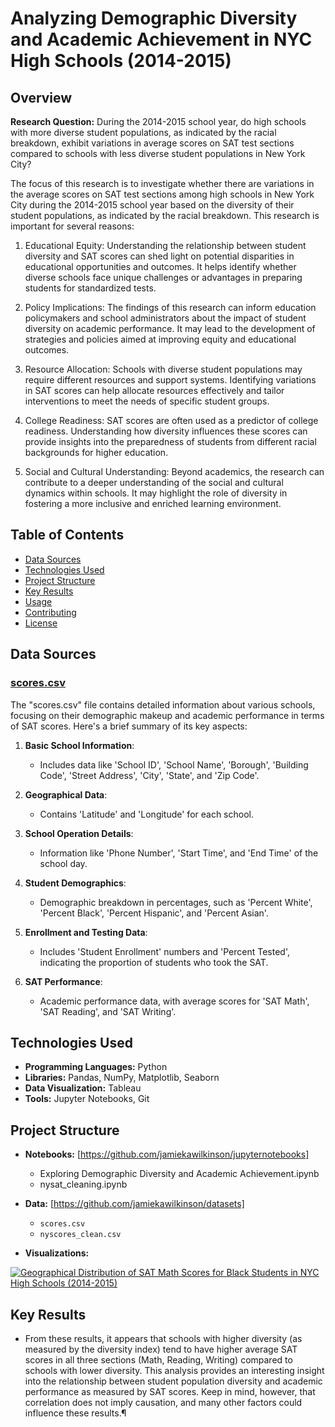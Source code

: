 # Analyzing Demographic Diversity and Academic Achievement in NYC High Schools (2014-2015)

## Overview

**Research Question:** During the 2014-2015 school year, do high schools with more diverse student populations, as indicated by the racial breakdown, exhibit variations in average scores on SAT test sections compared to schools with less diverse student populations in New York City?

The focus of this research is to investigate whether there are variations in the average scores on SAT test sections among high schools in New York City during the 2014-2015 school year based on the diversity of their student populations, as indicated by the racial breakdown. This research is important for several reasons:

1. Educational Equity: Understanding the relationship between student diversity and SAT scores can shed light on potential disparities in educational opportunities and outcomes. It helps identify whether diverse schools face unique challenges or advantages in preparing students for standardized tests.

2. Policy Implications: The findings of this research can inform education policymakers and school administrators about the impact of student diversity on academic performance. It may lead to the development of strategies and policies aimed at improving equity and educational outcomes.

3. Resource Allocation: Schools with diverse student populations may require different resources and support systems. Identifying variations in SAT scores can help allocate resources effectively and tailor interventions to meet the needs of specific student groups.

4. College Readiness: SAT scores are often used as a predictor of college readiness. Understanding how diversity influences these scores can provide insights into the preparedness of students from different racial backgrounds for higher education.

5. Social and Cultural Understanding: Beyond academics, the research can contribute to a deeper understanding of the social and cultural dynamics within schools. It may highlight the role of diversity in fostering a more inclusive and enriched learning environment.



## Table of Contents
- [Data Sources](#data-sources)
- [Technologies Used](#technologies-used)
- [Project Structure](#project-structure)
- [Key Results](#key-results)
- [Usage](#usage)
- [Contributing](#contributing)
- [License](#license)

## Data Sources

### [scores.csv](https://www.kaggle.com/datasets/nycopendata/high-schools)
The "scores.csv" file contains detailed information about various schools, focusing on their demographic makeup and academic performance in terms of SAT scores. Here's a brief summary of its key aspects:

1. **Basic School Information**: 
   - Includes data like 'School ID', 'School Name', 'Borough', 'Building Code', 'Street Address', 'City', 'State', and 'Zip Code'.

2. **Geographical Data**: 
   - Contains 'Latitude' and 'Longitude' for each school.

3. **School Operation Details**:
   - Information like 'Phone Number', 'Start Time', and 'End Time' of the school day.

4. **Student Demographics**:
   - Demographic breakdown in percentages, such as 'Percent White', 'Percent Black', 'Percent Hispanic', and 'Percent Asian'.

5. **Enrollment and Testing Data**:
   - Includes 'Student Enrollment' numbers and 'Percent Tested', indicating the proportion of students who took the SAT.

6. **SAT Performance**:
   - Academic performance data, with average scores for 'SAT Math', 'SAT Reading', and 'SAT Writing'.

## Technologies Used

* **Programming Languages:** Python
* **Libraries:** Pandas, NumPy, Matplotlib, Seaborn
* **Data Visualization:** Tableau
* **Tools:** Jupyter Notebooks, Git

## Project Structure

- **Notebooks:** [https://github.com/jamiekawilkinson/jupyternotebooks]
  - Exploring Demographic Diversity and Academic Achievement.ipynb
  - nysat_cleaning.ipynb

- **Data:** [https://github.com/jamiekawilkinson/datasets]
  - `scores.csv`
  - `nyscores_clean.csv`

- **Visualizations:** 
<div class='tableauPlaceholder' id='viz1703995711574' style='position: relative'><noscript><a href='#'><img alt='Geographical Distribution of SAT Math Scores for Black Students in NYC High Schools (2014-2015)  ' src='https:&#47;&#47;public.tableau.com&#47;static&#47;images&#47;NY&#47;NYSATScores&#47;Sheet1&#47;1_rss.png' style='border: none' /></a></noscript><object class='tableauViz'  style='display:none;'><param name='host_url' value='https%3A%2F%2Fpublic.tableau.com%2F' /> <param name='embed_code_version' value='3' /> <param name='site_root' value='' /><param name='name' value='NYSATScores&#47;Sheet1' /><param name='tabs' value='no' /><param name='toolbar' value='yes' /><param name='static_image' value='https:&#47;&#47;public.tableau.com&#47;static&#47;images&#47;NY&#47;NYSATScores&#47;Sheet1&#47;1.png' /> <param name='animate_transition' value='yes' /><param name='display_static_image' value='yes' /><param name='display_spinner' value='yes' /><param name='display_overlay' value='yes' /><param name='display_count' value='yes' /><param name='language' value='en-US' /><param name='filter' value='publish=yes' /></object></div>

## Key Results

* From these results, it appears that schools with higher diversity (as measured by the diversity index) tend to have higher average SAT scores in all three sections (Math, Reading, Writing) compared to schools with lower diversity.
This analysis provides an interesting insight into the relationship between student population diversity and academic performance as measured by SAT scores. Keep in mind, however, that correlation does not imply causation, and many other factors could influence these results.¶

